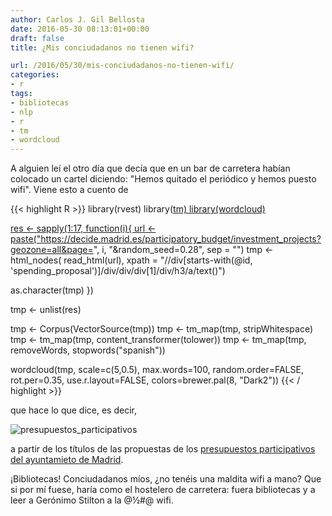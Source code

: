 ```yaml
---
author: Carlos J. Gil Bellosta
date: 2016-05-30 08:13:01+00:00
draft: false
title: ¿Mis conciudadanos no tienen wifi?

url: /2016/05/30/mis-conciudadanos-no-tienen-wifi/
categories:
- r
tags:
- bibliotecas
- nlp
- r
- tm
- wordcloud
---
```


A alguien leí el otro día que decía que en un bar de carretera habían colocado un cartel diciendo: "Hemos quitado el periódico y hemos puesto wifi". Viene esto a cuento de

{{< highlight R >}}
library(rvest)
library(<a href="http://inside-r.org/packages/cran/tm">tm)
library(wordcloud)

res <- sapply(1:17, function(i){
  url <- paste("https://decide.madrid.es/participatory_budget/investment_projects?geozone=all&page=",
  i, "&random_seed=0.28", sep = "")
  tmp <- html_nodes(
    read_html(url),
    xpath = "//div[starts-with(@id, 'spending_proposal')]/div/div/div[1]/div/h3/a/text()")

  as.character(tmp)
})

tmp <- unlist(res)

tmp <- Corpus(VectorSource(tmp))
tmp <- tm_map(tmp, stripWhitespace)
tmp <- tm_map(tmp, content_transformer(tolower))
tmp <- tm_map(tmp, removeWords, stopwords("spanish"))

wordcloud(tmp, scale=c(5,0.5),
  max.words=100,
  random.order=FALSE,
  rot.per=0.35, use.r.layout=FALSE,
  colors=brewer.pal(8, "Dark2"))
{{< / highlight >}}

que hace lo que dice, es decir,

![presupuestos_participativos](/wp-uploads/2016/05/presupuestos_participativos.png#center)

a partir de los títulos de las propuestas de los [presupuestos participativos del ayuntamieto de Madrid](https://decide.madrid.es/participatory_budget).

¡Bibliotecas! Conciudadanos míos, ¿no tenéis una maldita wifi a mano? Que si por mí fuese, haría como el hostelero de carretera: fuera bibliotecas y a leer a Gerónimo Stilton a la @½#@ wifi.
